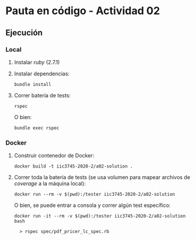 # Pauta en código - Actividad 02

## Ejecución

### Local

1. Instalar *ruby* (2.7.1)

2. Instalar dependencias:

   ```
   bundle install
   ```

3. Correr batería de tests:

   ```
   rspec
   ```

   O bien:

   ```
   bundle exec rspec
   ```

### Docker

1. Construir contenedor de Docker:

   ```
   docker build -t iic3745-2020-2/a02-solution .
   ```

2. Correr toda la batería de tests (se usa volumen para mapear archivos de *coverage* a la máquina local):

   ```
   docker run --rm -v $(pwd):/tester iic3745-2020-2/a02-solution
   ```

   O bien, se puede entrar a consola y correr algún test específico:

   ```
   docker run -it --rm -v $(pwd):/tester iic3745-2020-2/a02-solution bash
    
     > rspec spec/pdf_pricer_lc_spec.rb
   ```

